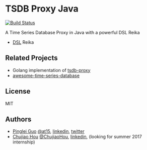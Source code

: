 # TSDB Proxy Java

[![Build Status](https://travis-ci.org/xephonhq/tsdb-proxy-java.svg?branch=master)](https://travis-ci.org/xephonhq/tsdb-proxy-java)

A Time Series Database Proxy in Java with a powerful DSL Reika

- [DSL](ql) Reika 

## Related Projects

- Golang implementation of [tsdb-proxy](https://github.com/xephonhq/tsdb-proxy)
- [awesome-time-series-database](https://github.com/xephonhq/awesome-time-series-database)

## License

MIT

## Authors

- [Pinglei Guo](https://at15.github.io) [@at15](https://github.com/at15), [linkedin](https://www.linkedin.com/in/at1510086), [twitter](https://twitter.com/at1510086)
- [Chujiao Hou](https://github.com/ChujiaoHou) [@ChujiaoHou](https://github.com/ChujiaoHou), [linkedin](https://www.linkedin.com/in/chujiao-hou-5752b6133),  (looking for summer 2017 internship)
